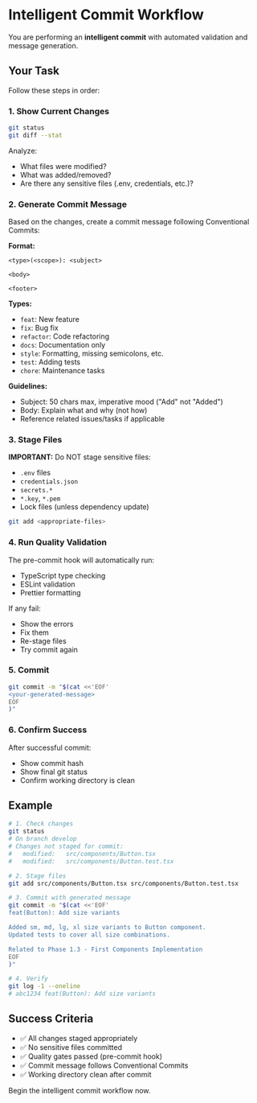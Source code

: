 # Intelligent Commit Workflow

You are performing an **intelligent commit** with automated validation and message generation.

## Your Task

Follow these steps in order:

### 1. Show Current Changes

```bash
git status
git diff --stat
```

Analyze:

- What files were modified?
- What was added/removed?
- Are there any sensitive files (.env, credentials, etc.)?

### 2. Generate Commit Message

Based on the changes, create a commit message following Conventional Commits:

**Format:**

```
<type>(<scope>): <subject>

<body>

<footer>
```

**Types:**

- `feat`: New feature
- `fix`: Bug fix
- `refactor`: Code refactoring
- `docs`: Documentation only
- `style`: Formatting, missing semicolons, etc.
- `test`: Adding tests
- `chore`: Maintenance tasks

**Guidelines:**

- Subject: 50 chars max, imperative mood ("Add" not "Added")
- Body: Explain what and why (not how)
- Reference related issues/tasks if applicable

### 3. Stage Files

**IMPORTANT:** Do NOT stage sensitive files:

- `.env` files
- `credentials.json`
- `secrets.*`
- `*.key`, `*.pem`
- Lock files (unless dependency update)

```bash
git add <appropriate-files>
```

### 4. Run Quality Validation

The pre-commit hook will automatically run:

- TypeScript type checking
- ESLint validation
- Prettier formatting

If any fail:

- Show the errors
- Fix them
- Re-stage files
- Try commit again

### 5. Commit

```bash
git commit -m "$(cat <<'EOF'
<your-generated-message>
EOF
)"
```

### 6. Confirm Success

After successful commit:

- Show commit hash
- Show final git status
- Confirm working directory is clean

## Example

```bash
# 1. Check changes
git status
# On branch develop
# Changes not staged for commit:
#   modified:   src/components/Button.tsx
#   modified:   src/components/Button.test.tsx

# 2. Stage files
git add src/components/Button.tsx src/components/Button.test.tsx

# 3. Commit with generated message
git commit -m "$(cat <<'EOF'
feat(Button): Add size variants

Added sm, md, lg, xl size variants to Button component.
Updated tests to cover all size combinations.

Related to Phase 1.3 - First Components Implementation
EOF
)"

# 4. Verify
git log -1 --oneline
# abc1234 feat(Button): Add size variants
```

## Success Criteria

- ✅ All changes staged appropriately
- ✅ No sensitive files committed
- ✅ Quality gates passed (pre-commit hook)
- ✅ Commit message follows Conventional Commits
- ✅ Working directory clean after commit

Begin the intelligent commit workflow now.
